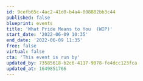```yaml
---
id: 9cefb65c-4ac2-41d0-b4a4-808882bb3c44
published: false
blueprint: events
title: 'What Pride Means to You  (WIP)'
start_date: '2022-06-09 10:35'
end_date: '2022-06-09 11:35'
free: false
virtual: false
cta: 'This event is run by'
updated_by: 73585618-b2c6-4117-9078-fe4dcc123fca
updated_at: 1649851766
---
```


